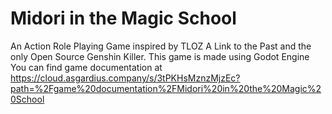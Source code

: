 # Midori in the Magic School

An Action Role Playing Game inspired by TLOZ A Link to the Past and the only Open Source Genshin Killer. This game is made using Godot Engine
You can find game documentation at https://cloud.asgardius.company/s/3tPKHsMznzMjzEc?path=%2Fgame%20documentation%2FMidori%20in%20the%20Magic%20School
